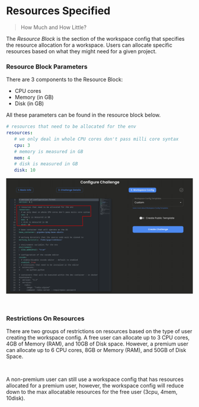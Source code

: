 # Resources Specified
>How Much and How Little?

The *Resource Block* is the section of the workspace config that specifies the resource allocation for a workspace. Users can allocate specific resources based on what they might need for a given project.


### **Resource Block Parameters**

There are 3 components to the Resource Block:
- CPU cores
- Memory (in GB)
- Disk (in GB)

All these parameters can be found in the resource block below.

```yaml
# resources that need to be allocated for the env
resources:
   # we only deal in whole CPU cores don't pass milli core syntax
   cpu: 3
   # memory is measured in GB
   mem: 4
   # disk is measured in GB
   disk: 10
```

![workspace_config_resource_block.png.svg](https://raw.githubusercontent.com/Gage-Technologies/gigo-documentation/master/workspace/resources_specified/workspace_config_resource_block.png.svg)

</br>

### **Restrictions On Resources**

There are two groups of restrictions on resources based on the type of user creating the workspace config. A free user can allocate up to 3 CPU cores, 4GB of Memory (RAM), and 10GB of Disk space. However, a premium user can allocate up to 6 CPU cores, 8GB or Memory (RAM), and 50GB of Disk Space.

</br>

A non-premium user can still use a workspace config that has resources allocated for a premium user, however, the workspace config will reduce down to the max allocatable resources for the free user (3cpu, 4mem, 10disk).

